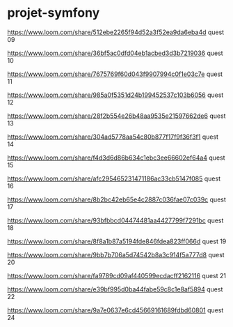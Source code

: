 # projet-symfony

https://www.loom.com/share/512ebe2265f94d52a3f52ea9da6eba4d quest 09

https://www.loom.com/share/36bf5ac0dfd04eb1acbed3d3b7219036 quest 10

https://www.loom.com/share/7675769f60d043f9907994c0f1e03c7e quest 11

https://www.loom.com/share/985a0f5351d24b199452537c103b6056 quest 12

https://www.loom.com/share/28f2b554e26b48aa9535e21597662de6 quest 13

https://www.loom.com/share/304ad5778aa54c80b877f17f9f36f3f1 quest 14

https://www.loom.com/share/f4d3d6d86b634c1ebc3ee66602ef64a4 quest 15

https://www.loom.com/share/afc295465231471186ac33cb5147f085 quest 16

https://www.loom.com/share/8b2bc42eb65e4c2887c036fae07c039c quest 17

https://www.loom.com/share/93bfbbcd04474481aa4427799f7291bc quest 18

https://www.loom.com/share/8f8a1b87a5194fde846fdea823ff066d quest 19

https://www.loom.com/share/9bb7b706a5d74542b8a3c914f5a777d8 quest 20

https://www.loom.com/share/fa9789cd09af440599ecdacff2162116 quest 21

https://www.loom.com/share/e39bf995d0ba44fabe59c8c1e8af5894 quest 22

https://www.loom.com/share/9a7e0637e6cd45669161689fdbd60801 quest 24
